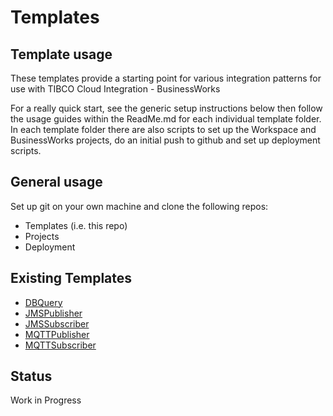 # Templates

## Template usage

These templates provide a starting point for various integration patterns for use with TIBCO Cloud Integration - BusinessWorks

For a really quick start, see the generic setup instructions below then follow the usage guides within the ReadMe.md for each individual template folder. In each template folder there are also scripts to set up the Workspace and BusinessWorks projects, do an initial push to github and set up deployment scripts.

## General usage 

Set up git on your own machine and clone the following repos:
- Templates (i.e. this repo)
- Projects
- Deployment

## Existing Templates

- [DBQuery](./DBQuery)
- [JMSPublisher](./JMSPublisher)
- [JMSSubscriber](./JMSSubscriber)
- [MQTTPublisher](./MQTTPublisher)
- [MQTTSubscriber](./MQTTSubscriber)

## Status 

Work in Progress
